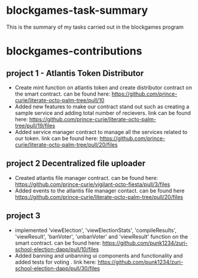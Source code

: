 # blockgames-task-summary
This is the summary of my tasks carried out in the blockgames program

# blockgames-contributions

project 1 - Atlantis Token Distributor 
----------

- Create mint function on atlantis token and create distributor contract on the smart contract. can be found here: https://github.com/prince-curie/literate-octo-palm-tree/pull/10
- Added new features to make our contract stand out such as creating a sample service and adding total number of recievers. link can be found here: https://github.com/prince-curie/literate-octo-palm-tree/pull/19/files
- Added service manager contract to manage all the services related to our token. link can be found here: https://github.com/prince-curie/literate-octo-palm-tree/pull/20/files


project 2 Decentralized file uploader
----------

- Created atlantis file manager contract. can be found here: https://github.com/prince-curie/vigilant-octo-fiesta/pull/3/files
- Added events to the atlantis file manager contact. can be found here https://github.com/prince-curie/literate-octo-palm-tree/pull/20/files


project 3
----------

- implemented 'viewElection', 'viewElectionStats', 'compileResults', 'viewResult', 'banVoter', 'unbanVoter' and 'viewResult' function on the smart contract. can be found here: https://github.com/punk1234/zuri-school-election-dapp/pull/10/files
- Added banning and unbanning ui components and functionality and added tests for voting . link here: https://github.com/punk1234/zuri-school-election-dapp/pull/30/files 


